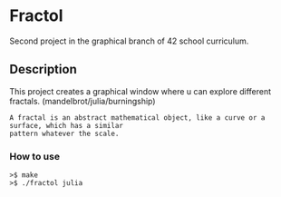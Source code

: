 # Fractol
Second project in the graphical branch of 42 school curriculum.
## Description
This project creates a graphical window where u can explore different fractals. (mandelbrot/julia/burningship)
````
A fractal is an abstract mathematical object, like a curve or a surface, which has a similar
pattern whatever the scale.
````
### How to use
````
>$ make
>$ ./fractol julia
````

